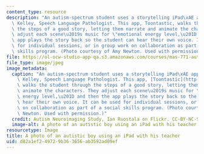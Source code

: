```yaml
---
content_type: resource
description: "An autism-spectrum student uses a storytelling iPad\xAE app with Katie\
  \ Kelley, Speech Language Pathologist. This app, Toontastic, walks the student through\
  \ the steps of a good story, letting them narrate and animate the characters. They\
  \ adjust each scene\u2019s music for \"emotional energy level,\u201D and then the\
  \ app plays the story back so the student can hear their own voice. It can be used\
  \ for individual sessions, or in group work on collaboration as part of a social\
  \ skills program. (Photo courtesy of Amy Newton. Used with permission.)"
file: https://ol-ocw-studio-app-qa.s3.amazonaws.com/courses/mas-771-autism-theory-and-technology-spring-2011/d82a1ef249729b363656ab3592ad09ef_mas-771s11.jpg
file_type: image/jpeg
image_metadata:
  caption: "An autism-spectrum student uses a storytelling iPad\xAE app with Katie\
    \ Kelley, Speech Language Pathologist. This app, [Toontastic](http://launchpadtoys.com/),\
    \ walks the student through the steps of a good story, letting them narrate and\
    \ animate the characters. They adjust each scene\u2019s music for \"emotional\
    \ energy level,\u201D and then the app plays the story back so the student can\
    \ hear their own voice. It can be used for individual sessions, or in group work\
    \ on collaboration as part of a social skills program. (Photo courtesy of Amy\
    \ Newton. Used with permission.)"
  credit: Autism Neuroimaging Study, Ian Ruostala on Flickr. CC-BY-NC-SA
  image-alt: A photo of an autistic boy using an iPad with his teacher.
resourcetype: Image
title: A photo of an autistic boy using an iPad with his teacher
uid: d82a1ef2-4972-9b36-3656-ab3592ad09ef
---
```

